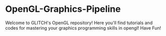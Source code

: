 # OpenGL-Graphics-Pipeline
Welcome to GLITCH's OpenGL repository!
Here you'll find tutorials and codes for mastering your graphics programming skills in opengl!
Have Fun!
